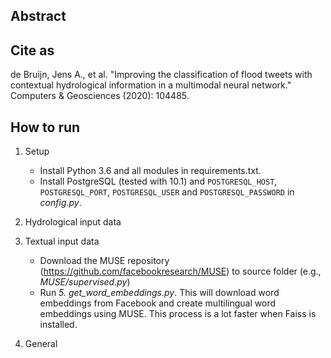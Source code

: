 ## Abstract


## Cite as
de Bruijn, Jens A., et al. "Improving the classification of flood tweets with contextual hydrological information in a multimodal neural network." Computers & Geosciences (2020): 104485.

## How to run
1. Setup
    - Install Python 3.6 and all modules in requirements.txt.
    - Install PostgreSQL (tested with 10.1) and `POSTGRESQL_HOST`, `POSTGRESQL_PORT`, `POSTGRESQL_USER` and `POSTGRESQL_PASSWORD` in *config.py*.
2. Hydrological input data
    
3. Textual input data
    - Download the MUSE repository (https://github.com/facebookresearch/MUSE) to source folder (e.g., *MUSE/supervised.py*)
    - Run *5. get_word_embeddings.py*. This will download word embeddings from Facebook and create multilingual word embeddings using MUSE. This process is a lot faster when Faiss is installed.
4. General
